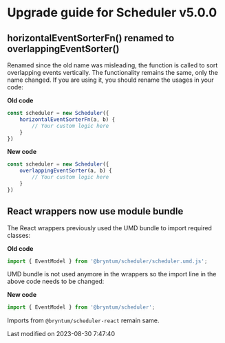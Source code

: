 # Upgrade guide for Scheduler v5.0.0

## horizontalEventSorterFn() renamed to overlappingEventSorter()

Renamed since the old name was misleading, the function is called to sort overlapping events vertically. The
functionality remains the same, only the name changed. If you are using it, you should rename the usages in your code:

**Old code**
```javascript
const scheduler = new Scheduler({
    horizontalEventSorterFn(a, b) {
        // Your custom logic here
    }
})
```

**New code**

```javascript
const scheduler = new Scheduler({
    overlappingEventSorter(a, b) {
        // Your custom logic here
    }
})
```

## React wrappers now use module bundle

The React wrappers previously used the UMD bundle to import required classes:

**Old code**
```javascript
import { EventModel } from '@bryntum/scheduler/scheduler.umd.js';
```

UMD bundle is not used anymore in the wrappers so the import line in the above code needs to be changed:

**New code**
```javascript
import { EventModel } from '@bryntum/scheduler';
```

Imports from `@bryntum/scheduler-react` remain same.


<p class="last-modified">Last modified on 2023-08-30 7:47:40</p>